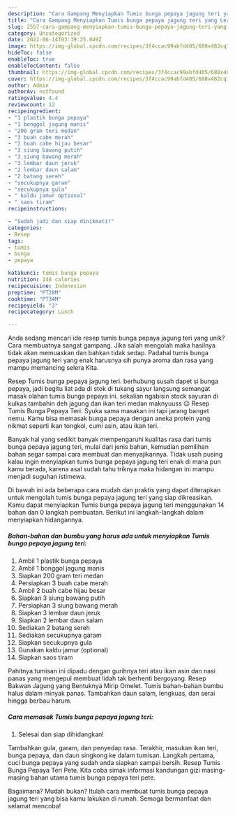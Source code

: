 ```yaml
---
description: "Cara Gampang Menyiapkan Tumis bunga pepaya jagung teri yang Lezat"
title: "Cara Gampang Menyiapkan Tumis bunga pepaya jagung teri yang Lezat"
slug: 2557-cara-gampang-menyiapkan-tumis-bunga-pepaya-jagung-teri-yang-lezat
category: Uncategorized
date: 2022-06-14T03:39:25.049Z
image: https://img-global.cpcdn.com/recipes/3f4ccac99abfd405/680x482cq70/tumis-bunga-pepaya-jagung-teri-foto-resep-utama.jpg
hideToc: false
enableToc: true
enableTocContent: false
thumbnail: https://img-global.cpcdn.com/recipes/3f4ccac99abfd405/680x482cq70/tumis-bunga-pepaya-jagung-teri-foto-resep-utama.jpg
cover: https://img-global.cpcdn.com/recipes/3f4ccac99abfd405/680x482cq70/tumis-bunga-pepaya-jagung-teri-foto-resep-utama.jpg
author: Admin
authorAv: notfound
ratingvalue: 4.4
reviewcount: 12
recipeingredient:
- "1 plastik bunga pepaya"
- "1 bonggol jagung manis"
- "200 gram teri medan"
- "3 buah cabe merah"
- "2 buah cabe hijau besar"
- "3 siung bawang putih"
- "3 siung bawang merah"
- "3 lembar daun jeruk"
- "2 lembar daun salam"
- "2 batang sereh"
- "secukupnya garam"
- "secukupnya gula"
- " kaldu jamur optional"
- " saos tiram"
recipeinstructions:

- "Sudah jadi dan siap dinikmati!"
categories:
- Resep
tags:
- tumis
- bunga
- pepaya

katakunci: tumis bunga pepaya 
nutrition: 148 calories
recipecuisine: Indonesian
preptime: "PT28M"
cooktime: "PT34M"
recipeyield: "3"
recipecategory: Lunch

---
```





Anda sedang mencari ide resep tumis bunga pepaya jagung teri yang unik? Cara membuatnya sangat gampang. Jika salah mengolah maka hasilnya tidak akan memuaskan dan bahkan tidak sedap. Padahal tumis bunga pepaya jagung teri yang enak harusnya sih punya aroma dan rasa yang mampu memancing selera Kita.





Resep Tumis bunga pepaya jagung teri. berhubung susah dapet si bunga pepaya, jadi begitu liat ada di stok di tukang sayur langsung semangat masak olahan tumis bunga pepaya ini. sekalian ngabisin stock sayuran di kulkas tambahin deh jagung dan ikan teri medan maknyuuss 😉 Resep Tumis Bunga Pepaya Teri. Syuka sama masakan ini tapi jarang banget nemu. Kamu bisa memasak bunga pepaya dengan aneka protein yang nikmat seperti ikan tongkol, cumi asin, atau ikan teri.

Banyak hal yang sedikit banyak mempengaruhi kualitas rasa dari tumis bunga pepaya jagung teri, mulai dari jenis bahan, kemudian pemilihan bahan segar sampai cara membuat dan menyajikannya. Tidak usah pusing kalau ingin menyiapkan tumis bunga pepaya jagung teri enak di mana pun kamu berada, karena asal sudah tahu triknya maka hidangan ini mampu menjadi suguhan istimewa.






Di bawah ini ada beberapa cara mudah dan praktis yang dapat diterapkan untuk mengolah tumis bunga pepaya jagung teri yang siap dikreasikan. Kamu dapat menyiapkan Tumis bunga pepaya jagung teri menggunakan 14 bahan dan 0 langkah pembuatan. Berikut ini langkah-langkah dalam menyiapkan hidangannya.

<!--inarticleads1-->

##### Bahan-bahan dan bumbu yang harus ada untuk menyiapkan Tumis bunga pepaya jagung teri:

1. Ambil 1 plastik bunga pepaya
1. Ambil 1 bonggol jagung manis
1. Siapkan 200 gram teri medan
1. Persiapkan 3 buah cabe merah
1. Ambil 2 buah cabe hijau besar
1. Siapkan 3 siung bawang putih
1. Persiapkan 3 siung bawang merah
1. Siapkan 3 lembar daun jeruk
1. Siapkan 2 lembar daun salam
1. Sediakan 2 batang sereh
1. Sediakan secukupnya garam
1. Siapkan secukupnya gula
1. Gunakan  kaldu jamur (optional)
1. Siapkan  saos tiram


Pahitnya tumisan ini dipadu dengan gurihnya teri atau ikan asin dan nasi panas yang mengepul membuat lidah tak berhenti bergoyang. Resep Bakwan Jagung yang Bentuknya Mirip Omelet. Tumis bahan-bahan bumbu halus dalam minyak panas. Tambahkan daun salam, lengkuas, dan serai hingga berbau harum. 

<!--inarticleads2-->

##### Cara memasak Tumis bunga pepaya jagung teri:


1. Selesai dan siap dihidangkan!

Tambahkan gula, garam, dan penyedap rasa. Terakhir, masukan ikan teri, bunga pepaya, dan daun singkong ke dalam tumisan. Langkah pertama, cuci bunga pepaya yang sudah anda siapkan sampai bersih. Resep Tumis Bunga Pepaya Teri Pete. Kita coba simak informasi kandungan gizi masing-masing bahan utama tumis bunga pepaya teri pete. 

Bagaimana? Mudah bukan? Itulah cara membuat tumis bunga pepaya jagung teri yang bisa kamu lakukan di rumah. Semoga bermanfaat dan selamat mencoba!
